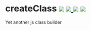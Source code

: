 <h1>createClass <a target="_blank" href="https://travis-ci.org/borovin/createClass">
<img src="https://travis-ci.org/borovin/createClass.svg?branch=master"/></a>
<a target="_blank" href="https://david-dm.org/borovin/createClass">
<img src="https://david-dm.org/borovin/createClass.svg"/>
</a>
<a href="https://www.codacy.com/app/borovin/createClass?utm_source=github.com&amp;utm_medium=referral&amp;utm_content=borovin/createClass&amp;utm_campaign=Badge_Grade"><img src="https://api.codacy.com/project/badge/Grade/f5fb4176165b45c8b66626244aac4a70"/></a>
<a href="https://www.codacy.com/app/borovin/createClass?utm_source=github.com&amp;utm_medium=referral&amp;utm_content=borovin/createClass&amp;utm_campaign=Badge_Coverage"><img src="https://api.codacy.com/project/badge/Coverage/f5fb4176165b45c8b66626244aac4a70"/></a>
</h1>

Yet another js class builder
